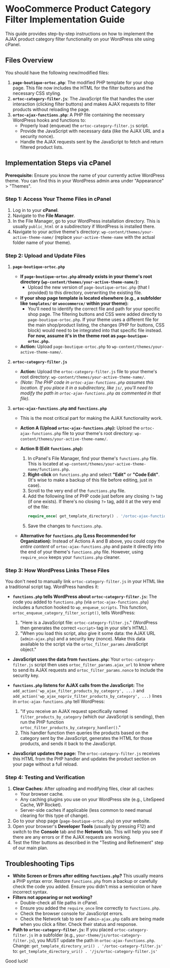 # WooCommerce Product Category Filter Implementation Guide

This guide provides step-by-step instructions on how to implement the AJAX product category filter functionality on your WordPress site using cPanel.

## Files Overview

You should have the following new/modified files:

1.  **`page-boutique-ortoc.php`**: The modified PHP template for your shop page. This file now includes the HTML for the filter buttons and the necessary CSS styling.
2.  **`ortoc-category-filter.js`**: The JavaScript file that handles the user interaction (clicking filter buttons) and makes AJAX requests to filter products without reloading the page.
3.  **`ortoc-ajax-functions.php`**: A PHP file containing the necessary WordPress hooks and functions to:
    *   Properly load (enqueue) the `ortoc-category-filter.js` script.
    *   Provide the JavaScript with necessary data (like the AJAX URL and a security nonce).
    *   Handle the AJAX requests sent by the JavaScript to fetch and return filtered product lists.

## Implementation Steps via cPanel

**Prerequisite:** Ensure you know the name of your currently active WordPress theme. You can find this in your WordPress admin area under "Appearance" > "Themes".

### Step 1: Access Your Theme Files in cPanel

1.  Log in to your **cPanel**.
2.  Navigate to the **File Manager**.
3.  In the File Manager, go to your WordPress installation directory. This is usually `public_html` or a subdirectory if WordPress is installed there.
4.  Navigate to your active theme's directory: `wp-content/themes/your-active-theme-name/` (replace `your-active-theme-name` with the actual folder name of your theme).

### Step 2: Upload and Update Files

1.  **`page-boutique-ortoc.php`**
    *   **If `page-boutique-ortoc.php` already exists in your theme's root directory (`wp-content/themes/your-active-theme-name/`):**
        *   Upload the new version of `page-boutique-ortoc.php` (that I provided) to this directory, overwriting the existing file.
    *   **If your shop page template is located elsewhere (e.g., a subfolder like `templates/` or `woocommerce/` within your theme):**
        *   You'll need to identify the correct file and path for your specific shop page. The filtering buttons and CSS were added directly to `page-boutique-ortoc.php`. If your theme uses a different file for the main shop/product listing, the changes (PHP for buttons, CSS block) would need to be integrated into that specific file instead. **For now, assume it's in the theme root as `page-boutique-ortoc.php`.**
    *   **Action:** Upload `page-boutique-ortoc.php` to `wp-content/themes/your-active-theme-name/`.

2.  **`ortoc-category-filter.js`**
    *   **Action:** Upload the `ortoc-category-filter.js` file to your theme's root directory: `wp-content/themes/your-active-theme-name/`.
    *   *(Note: The PHP code in `ortoc-ajax-functions.php` assumes this location. If you place it in a subdirectory, like `js/`, you'll need to modify the path in `ortoc-ajax-functions.php` as commented in that file).*

3.  **`ortoc-ajax-functions.php` and `functions.php`**
    *   This is the most critical part for making the AJAX functionality work.
    *   **Action A (Upload `ortoc-ajax-functions.php`):** Upload the `ortoc-ajax-functions.php` file to your theme's root directory: `wp-content/themes/your-active-theme-name/`.
    *   **Action B (Edit `functions.php`):**
        1.  In cPanel's File Manager, find your theme's `functions.php` file. This is located at `wp-content/themes/your-active-theme-name/functions.php`.
        2.  **Right-click** on `functions.php` and select **"Edit"** or **"Code Edit"**. (It's wise to make a backup of this file before editing, just in case).
        3.  Scroll to the very end of the `functions.php` file.
        4.  Add the following line of PHP code just before any closing `?>` tag (if one exists). If there's no closing `?>` tag, add it at the very end of the file:
            ```php
            require_once( get_template_directory() . '/ortoc-ajax-functions.php' );
            ```
        5.  Save the changes to `functions.php`.

    *   **Alternative for `functions.php` (Less Recommended for Organization):** Instead of Actions A and B above, you could copy the *entire content* of `ortoc-ajax-functions.php` and paste it directly into the end of your theme's `functions.php` file. However, using `require_once` keeps your `functions.php` cleaner.

### Step 3: How WordPress Links These Files

You don't need to manually link `ortoc-category-filter.js` in your HTML like a traditional script tag. WordPress handles it:

*   **`functions.php` tells WordPress about `ortoc-category-filter.js`:**
    The code you added to `functions.php` (via `ortoc-ajax-functions.php`) includes a function hooked to `wp_enqueue_scripts`. This function, `ortoc_enqueue_category_filter_script()`, tells WordPress:
    1.  "Here is a JavaScript file: `ortoc-category-filter.js`." (WordPress then generates the correct `<script>` tag in your site's HTML).
    2.  "When you load this script, also give it some data: the AJAX URL (`admin-ajax.php`) and a security key (nonce). Make this data available to the script via the `ortoc_filter_params` JavaScript object."

*   **JavaScript uses the data from `functions.php`:**
    Your `ortoc-category-filter.js` script then uses `ortoc_filter_params.ajax_url` to know where to send its AJAX requests and `ortoc_filter_params.nonce` to include the security key.

*   **`functions.php` listens for AJAX calls from the JavaScript:**
    The `add_action('wp_ajax_filter_products_by_category', ...)` and `add_action('wp_ajax_nopriv_filter_products_by_category', ...)` lines in `ortoc-ajax-functions.php` tell WordPress:
    1.  "If you receive an AJAX request specifically named `filter_products_by_category` (which our JavaScript is sending), then run the PHP function `ortoc_filter_products_by_category_handler()`."
    2.  This handler function then queries the products based on the category sent by the JavaScript, generates the HTML for those products, and sends it back to the JavaScript.

*   **JavaScript updates the page:**
    The `ortoc-category-filter.js` receives this HTML from the PHP handler and updates the product section on your page without a full reload.

### Step 4: Testing and Verification

1.  **Clear Caches:** After uploading and modifying files, clear all caches:
    *   Your browser cache.
    *   Any caching plugins you use on your WordPress site (e.g., LiteSpeed Cache, WP Rocket).
    *   Server-side caches if applicable (less common to need manual clearing for this type of change).
2.  Go to your shop page (`page-boutique-ortoc.php`) on your website.
3.  Open your browser's **Developer Tools** (usually by pressing F12) and switch to the **Console** tab and the **Network** tab. This will help you see if there are any errors or if the AJAX requests are working.
4.  Test the filter buttons as described in the "Testing and Refinement" step of our main plan.

## Troubleshooting Tips

*   **White Screen or Errors after editing `functions.php`?** This usually means a PHP syntax error. Restore `functions.php` from a backup or carefully check the code you added. Ensure you didn't miss a semicolon or have incorrect syntax.
*   **Filters not appearing or not working?**
    *   Double-check all file paths in cPanel.
    *   Ensure you added the `require_once` line correctly to `functions.php`.
    *   Check the browser console for JavaScript errors.
    *   Check the Network tab to see if `admin-ajax.php` calls are being made when you click a filter. Check their status and response.
*   **Path to `ortoc-category-filter.js`:** If you placed `ortoc-category-filter.js` in a subfolder (e.g., `your-theme/js/ortoc-category-filter.js`), you MUST update the path in `ortoc-ajax-functions.php`. Change:
    `get_template_directory_uri() . '/ortoc-category-filter.js'`
    to:
    `get_template_directory_uri() . '/js/ortoc-category-filter.js'`

Good luck!
